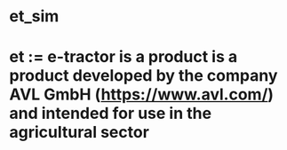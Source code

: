 # et_sim
# et := e-tractor is a product is a product developed by the company AVL GmbH (https://www.avl.com/) and intended for use in the agricultural sector
